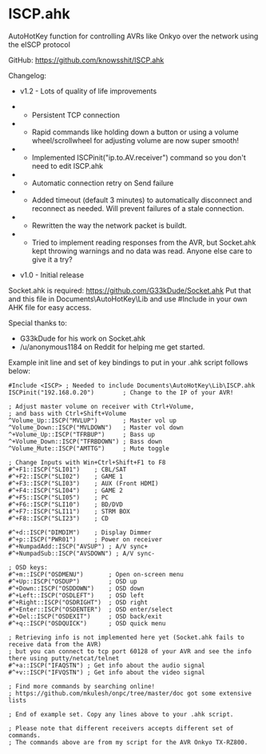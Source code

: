 # ISCP.ahk
AutoHotKey function for controlling AVRs like Onkyo over the network using the eISCP protocol

GitHub: https://github.com/knowsshit/ISCP.ahk

Changelog:
 * v1.2 - Lots of quality of life improvements
 * * Persistent TCP connection
 * * Rapid commands like holding down a button or using a volume wheel/scrollwheel for adjusting volume are now super smooth!
 * * Implemented ISCPinit("ip.to.AV.receiver") command so you don't need to edit ISCP.ahk
 * * Automatic connection retry on Send failure
 * * Added timeout (default 3 minutes) to automatically disconnect and reconnect as needed. Will prevent failures of a stale connection.
 * * Rewritten the way the network packet is buildt.
 * * Tried to implement reading responses from the AVR, but Socket.ahk kept throwing warnings and no data was read. Anyone else care to give it a try?
 
 * v1.0 - Initial release

Socket.ahk is required: https://github.com/G33kDude/Socket.ahk
Put that and this file in Documents\AutoHotKey\Lib and
use #Include <ISCP> in your own AHK file for easy access.

Special thanks to:

  *  G33kDude for his work on Socket.ahk
  *  /u/anonymous1184 on Reddit for helping me get started.

Example init line and set of key bindings to put in your .ahk script follows below:

```
#Include <ISCP> ; Needed to include Documents\AutoHotKey\Lib\ISCP.ahk 
ISCPinit("192.168.0.20")		; Change to the IP of your AVR!

; Adjust master volume on receiver with Ctrl+Volume,
; and bass with Ctrl+Shift+Volume
^Volume_Up::ISCP("MVLUP")		; Master vol up
^Volume_Down::ISCP("MVLDOWN")	; Master vol down
^+Volume_Up::ISCP("TFRBUP")		; Bass up
^+Volume_Down::ISCP("TFRBDOWN")	; Bass down
^Volume_Mute::ISCP("AMTTG")		; Mute toggle

; Change Inputs with Win+Ctrl+Shift+F1 to F8
#^+F1::ISCP("SLI01")	; CBL/SAT
#^+F2::ISCP("SLI02")	; GAME 1
#^+F3::ISCP("SLI03")	; AUX (Front HDMI)
#^+F4::ISCP("SLI04")	; GAME 2
#^+F5::ISCP("SLI05")	; PC
#^+F6::ISCP("SLI10")	; BD/DVD
#^+F7::ISCP("SLI11")	; STRM BOX
#^+F8::ISCP("SLI23")	; CD

#^+d::ISCP("DIMDIM")	; Display Dimmer
#^+p::ISCP("PWR01")		; Power on receiver
#^+NumpadAdd::ISCP("AVSUP")	; A/V sync+
#^+NumpadSub::ISCP("AVSDOWN") ; A/V sync-

; OSD keys:
#^+m::ISCP("OSDMENU")		; Open on-screen menu
#^+Up::ISCP("OSDUP")		; OSD up
#^+Down::ISCP("OSDDOWN")	; OSD down
#^+Left::ISCP("OSDLEFT")	; OSD left
#^+Right::ISCP("OSDRIGHT")	; OSD right
#^+Enter::ISCP("OSDENTER")	; OSD enter/select
#^+Del::ISCP("OSDEXIT")		; OSD back/exit
#^+q::ISCP("OSDQUICK")		; OSD quick menu

; Retrieving info is not implemented here yet (Socket.ahk fails to receive data from the AVR)
; but you can connect to tcp port 60128 of your AVR and see the info there using putty/netcat/telnet
#^+a::ISCP("IFAQSTN") ; Get info about the audio signal
#^+v::ISCP("IFVQSTN") ; Get info about the video signal

; Find more commands by searching online!
; https://github.com/mkulesh/onpc/tree/master/doc got some extensive lists

; End of example set. Copy any lines above to your .ahk script.

; Please note that different receivers accepts different set of commands.
; The commands above are from my script for the AVR Onkyo TX-RZ800.

```
